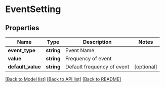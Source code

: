 # EventSetting

## Properties
Name | Type | Description | Notes
------------ | ------------- | ------------- | -------------
**event_type** | **string** | Event Name | 
**value** | **string** | Frequency of event | 
**default_value** | **string** | Default frequency of event | [optional] 

[[Back to Model list]](../README.md#documentation-for-models) [[Back to API list]](../README.md#documentation-for-api-endpoints) [[Back to README]](../README.md)

